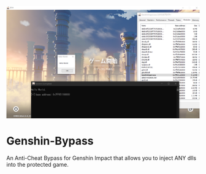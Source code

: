![IMAGE](genshin.png)

# Genshin-Bypass
An Anti-Cheat Bypass for Genshin Impact that allows you to inject ANY dlls into the protected game.
